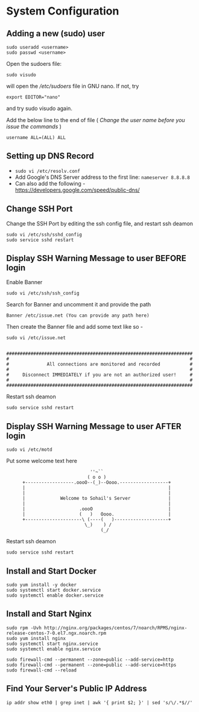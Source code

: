 # System Configuration

## Adding a new (sudo) user

```
sudo useradd <username>
sudo passwd <username>
```
Open the sudoers file: 
```
sudo visudo
```
will open the */etc/sudoers* file in GNU nano. If not, try 
```
export EDITOR="nano"
```
and try sudo visudo again.

Add the below line to the end of file ( *Change the user name before you issue the commands* )
```
username ALL=(ALL) ALL
```


## Setting up DNS Record

- ``` sudo vi /etc/resolv.conf ```
- Add Google's DNS Server address to the first line: ``` nameserver 8.8.8.8 ```
- Can also add the following - https://developers.google.com/speed/public-dns/


## Change SSH Port

Change the SSH Port by editing the ssh config file, and restart ssh deamon

```
sudo vi /etc/ssh/sshd_config
sudo service sshd restart 
```

## Display SSH Warning Message to user BEFORE login

Enable Banner

```
sudo vi /etc/ssh/ssh_config
```
Search for Banner and uncomment it and provide the path

```
Banner /etc/issue.net (You can provide any path here)
```

Then create the Banner file and add some text like so -

```
sudo vi /etc/issue.net


#####################################################################
#                                                                   #
#              All connections are monitored and recorded           #
#                                                                   #
#     Disconnect IMMEDIATELY if you are not an authorized user!     #
#                                                                   #
#####################################################################

```

Restart ssh deamon
```
sudo service sshd restart
```

## Display SSH Warning Message to user AFTER login

```
sudo vi /etc/motd
```

Put some welcome text here

```
                               ''~``
                              ( o o )
      +------------------.oooO--(_)--Oooo.------------------+
      |                                                     |
      |                                                     |
      |             Welcome to Sohail's Server              |
      |                                                     |
      |                    .oooO                            |
      |                    (   )   Oooo.                    |
      +---------------------\ (----(   )--------------------+
                             \_)    ) /
                                   (_/
```

Restart ssh deamon
```
sudo service sshd restart
```



## Install and Start Docker

```
sudo yum install -y docker
sudo systemctl start docker.service
sudo systemctl enable docker.service
```



## Install and Start Nginx 

```
sudo rpm -Uvh http://nginx.org/packages/centos/7/noarch/RPMS/nginx-release-centos-7-0.el7.ngx.noarch.rpm
sudo yum install nginx
sudo systemctl start nginx.service
sudo systemctl enable nginx.service

sudo firewall-cmd --permanent --zone=public --add-service=http 
sudo firewall-cmd --permanent --zone=public --add-service=https
sudo firewall-cmd --reload
```


## Find Your Server's Public IP Address

```
ip addr show eth0 | grep inet | awk '{ print $2; }' | sed 's/\/.*$//'
```

